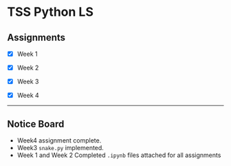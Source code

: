 # TSS Python LS

## Assignments

- [x] Week 1

- [x] Week 2

- [x] Week 3

- [x] Week 4

---
## Notice Board
* Week4 assignment complete.
* Week3 `snake.py` implemented. 
* Week 1 and Week 2
Completed `.ipynb` files attached for all assignments


